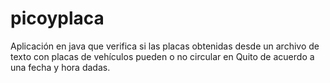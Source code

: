 # picoyplaca
Aplicación en java que verifica si las placas obtenidas desde un archivo de texto con placas de vehículos pueden o no circular en Quito de acuerdo a una fecha y hora dadas.

